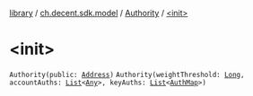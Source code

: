 [library](../../index.md) / [ch.decent.sdk.model](../index.md) / [Authority](index.md) / [&lt;init&gt;](./-init-.md)

# &lt;init&gt;

`Authority(public: `[`Address`](../../ch.decent.sdk.crypto/-address/index.md)`)`
`Authority(weightThreshold: `[`Long`](https://kotlinlang.org/api/latest/jvm/stdlib/kotlin/-long/index.html)`, accountAuths: `[`List`](https://kotlinlang.org/api/latest/jvm/stdlib/kotlin.collections/-list/index.html)`<`[`Any`](https://kotlinlang.org/api/latest/jvm/stdlib/kotlin/-any/index.html)`>, keyAuths: `[`List`](https://kotlinlang.org/api/latest/jvm/stdlib/kotlin.collections/-list/index.html)`<`[`AuthMap`](../-auth-map/index.md)`>)`